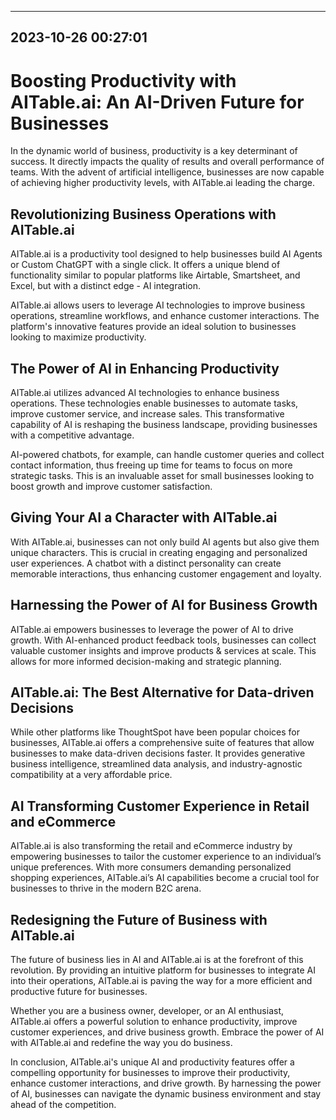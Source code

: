 

---------------------------------------------
2023-10-26 00:27:01
---------------------------------------------

# Boosting Productivity with AITable.ai: An AI-Driven Future for Businesses

In the dynamic world of business, productivity is a key determinant of success. It directly impacts the quality of results and overall performance of teams. With the advent of artificial intelligence, businesses are now capable of achieving higher productivity levels, with AITable.ai leading the charge.

## Revolutionizing Business Operations with AITable.ai

AITable.ai is a productivity tool designed to help businesses build AI Agents or Custom ChatGPT with a single click. It offers a unique blend of functionality similar to popular platforms like Airtable, Smartsheet, and Excel, but with a distinct edge - AI integration.

AITable.ai allows users to leverage AI technologies to improve business operations, streamline workflows, and enhance customer interactions. The platform's innovative features provide an ideal solution to businesses looking to maximize productivity.

## The Power of AI in Enhancing Productivity

AITable.ai utilizes advanced AI technologies to enhance business operations. These technologies enable businesses to automate tasks, improve customer service, and increase sales. This transformative capability of AI is reshaping the business landscape, providing businesses with a competitive advantage.

AI-powered chatbots, for example, can handle customer queries and collect contact information, thus freeing up time for teams to focus on more strategic tasks. This is an invaluable asset for small businesses looking to boost growth and improve customer satisfaction.

## Giving Your AI a Character with AITable.ai

With AITable.ai, businesses can not only build AI agents but also give them unique characters. This is crucial in creating engaging and personalized user experiences. A chatbot with a distinct personality can create memorable interactions, thus enhancing customer engagement and loyalty.

## Harnessing the Power of AI for Business Growth

AITable.ai empowers businesses to leverage the power of AI to drive growth. With AI-enhanced product feedback tools, businesses can collect valuable customer insights and improve products & services at scale. This allows for more informed decision-making and strategic planning.

## AITable.ai: The Best Alternative for Data-driven Decisions

While other platforms like ThoughtSpot have been popular choices for businesses, AITable.ai offers a comprehensive suite of features that allow businesses to make data-driven decisions faster. It provides generative business intelligence, streamlined data analysis, and industry-agnostic compatibility at a very affordable price.

## AI Transforming Customer Experience in Retail and eCommerce

AITable.ai is also transforming the retail and eCommerce industry by empowering businesses to tailor the customer experience to an individual’s unique preferences. With more consumers demanding personalized shopping experiences, AITable.ai’s AI capabilities become a crucial tool for businesses to thrive in the modern B2C arena.

## Redesigning the Future of Business with AITable.ai

The future of business lies in AI and AITable.ai is at the forefront of this revolution. By providing an intuitive platform for businesses to integrate AI into their operations, AITable.ai is paving the way for a more efficient and productive future for businesses.

Whether you are a business owner, developer, or an AI enthusiast, AITable.ai offers a powerful solution to enhance productivity, improve customer experiences, and drive business growth. Embrace the power of AI with AITable.ai and redefine the way you do business. 

In conclusion, AITable.ai's unique AI and productivity features offer a compelling opportunity for businesses to improve their productivity, enhance customer interactions, and drive growth. By harnessing the power of AI, businesses can navigate the dynamic business environment and stay ahead of the competition.